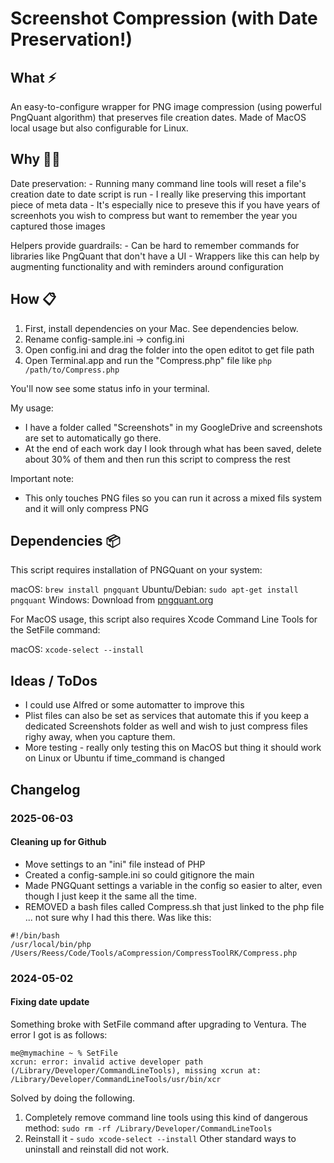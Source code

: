 # Screenshot Compression (with Date Preservation!)

## What ⚡
An easy-to-configure wrapper for PNG image compression (using powerful PngQuant algorithm) that preserves file creation dates. Made of MacOS local usage but also configurable for Linux. 

## Why 🤷‍♂️
Date preservation:
    - Running many command line tools will reset a file's creation date to date script is run
    - I really like preserving this important piece of meta data
    - It's especially nice to preseve this if you have years of screenhots you wish to compress but want to remember the year you captured those images

Helpers provide guardrails:
    - Can be hard to remember commands for libraries like PngQuant that don't have a UI
    - Wrappers like this can help by augmenting functionality and with reminders around configuration 

## How 📋

1. First, install dependencies on your Mac. See dependencies below. 
2. Rename config-sample.ini -> config.ini
3. Open config.ini and drag the folder into the open editot to get file path
4. Open Terminal.app and run the "Compress.php" file like  `php /path/to/Compress.php`

You'll now see some status info in your terminal. 

My usage: 
- I have a folder called "Screenshots" in my GoogleDrive and screenshots are set to automatically go there. 
- At the end of each work day I look through what has been saved, delete about 30% of them and then run this script to compress the rest

Important note: 
- This only touches PNG files so you can run it across a mixed fils system and it will only compress PNG

## Dependencies 📦
This script requires installation of PNGQuant on your system:

macOS: `brew install pngquant`
Ubuntu/Debian: `sudo apt-get install pngquant`
Windows: Download from [pngquant.org](https://pngquant.org/)

For MacOS usage, this script also requires Xcode Command Line Tools for the SetFile command:

macOS: `xcode-select --install`


## Ideas / ToDos
- I could use Alfred or some automatter to improve this
- Plist files can also be set as services that automate this if you keep a dedicated Screenshots folder as well and wish to just compress files righy away, when you capture them. 
- More testing - really only testing this on MacOS but thing it should work on Linux or Ubuntu if time_command is changed

## Changelog

### 2025-06-03
#### Cleaning up for Github
- Move settings to an "ini" file instead of PHP
- Created a config-sample.ini so could gitignore the main
- Made PNGQuant settings a variable in the config so easier to alter, even though I just keep it the same all the time. 
- REMOVED a bash files called Compress.sh that just linked to the php file ... not sure why I had this there. Was like this: 

```
#!/bin/bash
/usr/local/bin/php /Users/Reess/Code/Tools/aCompression/CompressToolRK/Compress.php
```

### 2024-05-02 
#### Fixing date update
Something broke with SetFile command after upgrading to Ventura. The error I got is as follows: 

```
me@mymachine ~ % SetFile 
xcrun: error: invalid active developer path (/Library/Developer/CommandLineTools), missing xcrun at: /Library/Developer/CommandLineTools/usr/bin/xcr
```

Solved by doing the following.
1. Completely remove command line tools using this kind of dangerous method: `sudo rm -rf /Library/Developer/CommandLineTools`
2. Reinstall it - `sudo xcode-select --install`
Other standard ways to uninstall and reinstall did not work. 



